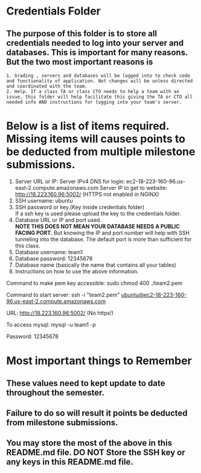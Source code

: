 # Credentials Folder

## The purpose of this folder is to store all credentials needed to log into your server and databases. This is important for many reasons. But the two most important reasons is
    1. Grading , servers and databases will be logged into to check code and functionality of application. Not changes will be unless directed and coordinated with the team.
    2. Help. If a class TA or class CTO needs to help a team with an issue, this folder will help facilitate this giving the TA or CTO all needed info AND instructions for logging into your team's server. 


# Below is a list of items required. Missing items will causes points to be deducted from multiple milestone submissions.

1. Server URL or IP: 
   Server IPv4 DNS for login: ec2-18-223-160-96.us-east-2.compute.amazonaws.com
   Server IP to get to website: http://18.223.160.96:5002/ (HTTPS not enabled in NGINX)
2. SSH username: ubuntu
3. SSH password or key.(Key inside credentials folder)
    <br> If a ssh key is used please upload the key to the credentials folder.
4. Database URL or IP and port used.
    <br><strong> NOTE THIS DOES NOT MEAN YOUR DATABASE NEEDS A PUBLIC FACING PORT.</strong> But knowing the IP and port number will help with SSH tunneling into the database. The default port is more than sufficient for this class.
5. Database username: team1
6. Database password: 12345678
7. Database name (basically the name that contains all your tables)
8. Instructions on how to use the above information.

Command to make pem key accessible: sudo chmod 400 ./team2.pem

Command to start server: ssh -i "team2.pem" ubuntu@ec2-18-223-160-96.us-east-2.compute.amazonaws.com

URL: http://18.223.160.96:5002/ (No https!)

To access mysql: mysql -u team1 -p

Password: 12345678


# Most important things to Remember
## These values need to kept update to date throughout the semester. <br>
## <strong>Failure to do so will result it points be deducted from milestone submissions.</strong><br>
## You may store the most of the above in this README.md file. DO NOT Store the SSH key or any keys in this README.md file.
